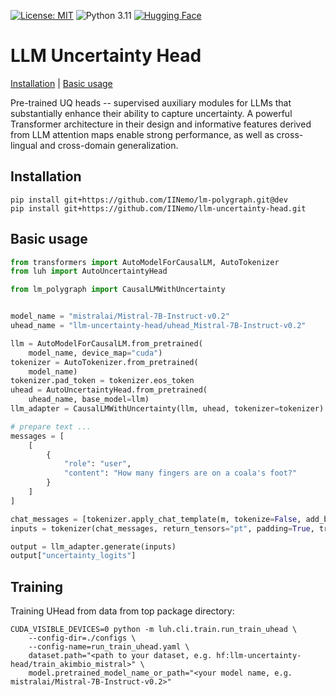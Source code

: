 [![License: MIT](https://img.shields.io/badge/License-MIT-green.svg)](https://github.com/IINemo/llm-uncertainty-head/blob/master/LICENSE)
![Python 3.11](https://img.shields.io/badge/python-3.11-blue.svg)
[![Hugging Face](https://img.shields.io/badge/%F0%9F%A4%97-Pretrained-yellow)](https://huggingface.co/llm-uncertainty-head)


# LLM Uncertainty Head

[Installation](#installation) | [Basic usage](#basic_usage) 

Pre-trained UQ heads -- supervised auxiliary modules for LLMs that substantially enhance their ability to capture uncertainty. A powerful Transformer architecture in their design and informative features derived from LLM attention maps enable strong performance, as well as cross-lingual and cross-domain generalization.


## Installation

```
pip install git+https://github.com/IINemo/lm-polygraph.git@dev
pip install git+https://github.com/IINemo/llm-uncertainty-head.git
```

## Basic usage

```python
from transformers import AutoModelForCausalLM, AutoTokenizer
from luh import AutoUncertaintyHead

from lm_polygraph import CausalLMWithUncertainty


model_name = "mistralai/Mistral-7B-Instruct-v0.2"
uhead_name = "llm-uncertainty-head/uhead_Mistral-7B-Instruct-v0.2"

llm = AutoModelForCausalLM.from_pretrained(
    model_name, device_map="cuda")
tokenizer = AutoTokenizer.from_pretrained(
    model_name)
tokenizer.pad_token = tokenizer.eos_token
uhead = AutoUncertaintyHead.from_pretrained(
    uhead_name, base_model=llm)
llm_adapter = CausalLMWithUncertainty(llm, uhead, tokenizer=tokenizer)

# prepare text ...
messages = [
    [
        {
            "role": "user", 
            "content": "How many fingers are on a coala's foot?"
        }
    ]
]

chat_messages = [tokenizer.apply_chat_template(m, tokenize=False, add_bos_token=False) for m in messages]
inputs = tokenizer(chat_messages, return_tensors="pt", padding=True, truncation=True, add_special_tokens=False).to("cuda")

output = llm_adapter.generate(inputs)
output["uncertainty_logits"]
```

## Training
Training UHead from data from top package directory:
```
CUDA_VISIBLE_DEVICES=0 python -m luh.cli.train.run_train_uhead \
    --config-dir=./configs \
    --config-name=run_train_uhead.yaml \
    dataset.path="<path to your dataset, e.g. hf:llm-uncertainty-head/train_akimbio_mistral>" \
    model.pretrained_model_name_or_path="<your model name, e.g.  mistralai/Mistral-7B-Instruct-v0.2>"
```